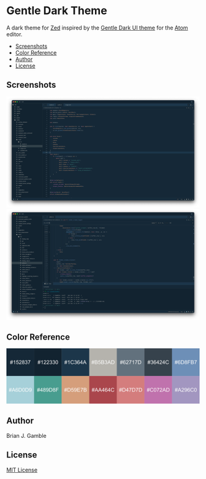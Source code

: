 # Gentle Dark Theme

A dark theme for [Zed](https://zed.dev/) inspired by the [Gentle Dark UI theme](https://github.com/gentlelionstudios/gentle-dark-ui-atom) for the [Atom](https://en.wikipedia.org/wiki/Atom_(text_editor)) editor.

- [Screenshots](#screenshots)
- [Color Reference](#color-reference)
- [Author](#author)
- [License](#license)

## Screenshots

![editor1](./screenshots/editor.png)
![editor2](./screenshots/editor2.png)

## Color Reference

![colors](./screenshots/color_reference.png)

## Author
Brian J. Gamble

## License
[MIT License](https://github.com/gentlelionstudios/gentle-dark-zed/blob/master/LICENSE)
